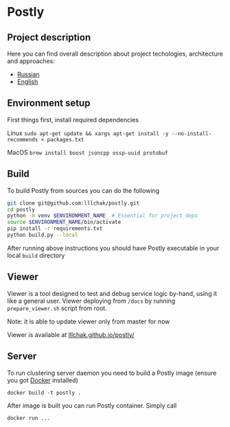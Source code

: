 # Postly

## Project description
Here you can find overall description about project techologies, architecture and approaches:
- [Russian](https://docs.google.com/document/d/1k1X_q1qeb2eXTfIzs4Zo58KBOwC6U4bZ_9drrfkWBgQ/edit?usp=sharing)
- [English](https://docs.google.com/document/d/1-aq0RUR4MbeO4p5Mpyv9Q9m4ttdJcg6WfVTOvoAzRt8/edit?usp=sharing)

## Environment setup
First things first, install required dependencies

Linux
`sudo apt-get update && xargs apt-get install -y --no-install-recommends < packages.txt`

MacOS
`brew install boost jsoncpp ossp-uuid protobuf`

## Build
To build Postly from sources you can do the following
```bash
git clone git@github.com:lllchak/postly.git
cd postly
python -m venv $ENVIRONMENT_NAME  # Essential for project deps
source $ENVIRONMENT_NAME/bin/activate
pip install -r requirements.txt
python build.py --local
```
After running above instructions you should have Postly executable in your local `build` directory

## Viewer
Viewer is a tool designed to test and debug service logic by-hand, using it like a general user. Viewer deploying from `/docs` by running `prepare_viewer.sh` script from root.

Note: it is able to update viewer only from master for now

Viewer is available at [lllchak.github.io/postly/](https://lllchak.github.io/postly/)

## Server
To run clustering server daemon you need to build a Postly image (ensure you got [Docker](https://docs.docker.com/engine/install/) installed)

`docker build -t postly .`

After image is built you can run Postly container. Simply call

`docker run ...`
